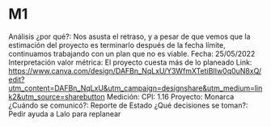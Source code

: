 # M1

Análisis ¿por qué?: Nos asusta el retraso, y a pesar de que vemos que la estimación del proyecto es terminarlo después de la fecha límite, continuamos trabajando con un plan que no es viable.
Fecha: 25/05/2022
Interpretación valor métrica: El proyecto cuesta más de lo planeado
Link: https://www.canva.com/design/DAFBn_NqLxU/Y3WfmXTetiBIIw0q0uN8xQ/edit?utm_content=DAFBn_NqLxU&utm_campaign=designshare&utm_medium=link2&utm_source=sharebutton
Medición: CPI: 1.16
Proyecto: Monarca
¿Cuándo se comunicó?: Reporte de Estado
¿Qué decisiones se toman?: Pedir ayuda a Lalo para replanear